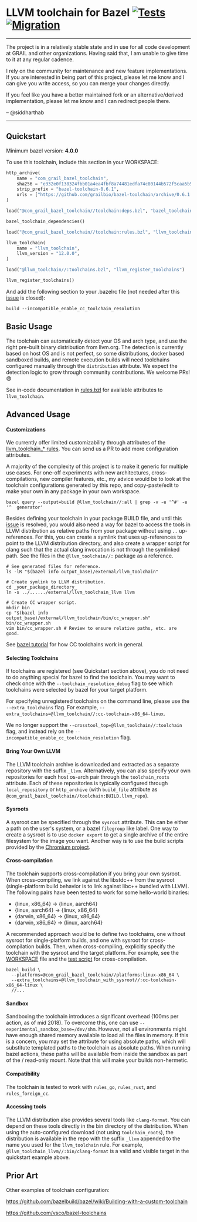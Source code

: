 LLVM toolchain for Bazel [![Tests](https://github.com/grailbio/bazel-toolchain/actions/workflows/tests.yml/badge.svg)](https://github.com/grailbio/bazel-toolchain/actions/workflows/tests.yml) [![Migration](https://github.com/grailbio/bazel-toolchain/actions/workflows/migration.yml/badge.svg)](https://github.com/grailbio/bazel-toolchain/actions/workflows/migration.yml)
=================

-------

The project is in a relatively stable state and in use for all code development
at GRAIL and other organizations. Having said that, I am unable to give time to
it at any regular cadence.

I rely on the community for maintenance and new feature implementations. If you
are interested in being part of this project, please let me know and I can give
you write access, so you can merge your changes directly.

If you feel like you have a better maintained fork or an alternative/derived
implementation, please let me know and I can redirect people there.

– @siddharthab

-------

## Quickstart

Minimum bazel version: **4.0.0**

To use this toolchain, include this section in your WORKSPACE:
```python
http_archive(
    name = "com_grail_bazel_toolchain",
    sha256 = "e332e0f138324fbb01a4ea4fbf8a74481edfa74c80144b572f5caa5b50e56628",
    strip_prefix = "bazel-toolchain-0.6.1",
    urls = ["https://github.com/grailbio/bazel-toolchain/archive/0.6.1.tar.gz"],
)

load("@com_grail_bazel_toolchain//toolchain:deps.bzl", "bazel_toolchain_dependencies")

bazel_toolchain_dependencies()

load("@com_grail_bazel_toolchain//toolchain:rules.bzl", "llvm_toolchain")

llvm_toolchain(
    name = "llvm_toolchain",
    llvm_version = "12.0.0",
)

load("@llvm_toolchain//:toolchains.bzl", "llvm_register_toolchains")

llvm_register_toolchains()
```

And add the following section to your .bazelrc file (not needed after
this [issue](https://github.com/bazelbuild/bazel/issues/7260) is closed):
```
build --incompatible_enable_cc_toolchain_resolution
```

## Basic Usage

The toolchain can automatically detect your OS and arch type, and use the right
pre-built binary distribution from llvm.org. The detection is currently
based on host OS and is not perfect, so some distributions, docker based
sandboxed builds, and remote execution builds will need toolchains configured
manually through the `distribution` attribute. We expect the detection logic to
grow through community contributions. We welcome PRs! :smile:

See in-code documentation in [rules.bzl](toolchain/rules.bzl) for available
attributes to `llvm_toolchain`.

## Advanced Usage

#### Customizations

We currently offer limited customizability through attributes of the
[llvm_toolchain_\* rules](toolchain/rules.bzl). You can send us a PR to add
more configuration attributes.

A majority of the complexity of this project is to make it generic for multiple
use cases. For one-off experiments with new architectures, cross-compilations,
new compiler features, etc., my advice would be to look at the toolchain
configurations generated by this repo, and copy-paste/edit to make your own in
any package in your own workspace.

```
bazel query --output=build @llvm_toolchain//:all | grep -v -e '^#' -e '^  generator'
```

Besides defining your toolchain in your package BUILD file, and until this
[issue](https://github.com/bazelbuild/bazel/issues/7746) is resolved, you would
also need a way for bazel to access the tools in LLVM distribution as relative
paths from your package without using `..` up-references. For this, you can
create a symlink that uses up-references to point to the LLVM distribution
directory, and also create a wrapper script for clang such that the actual
clang invocation is not through the symlinked path. See the files in the
`@llvm_toolchain//:` package as a reference.

```
# See generated files for reference.
ls -lR "$(bazel info output_base)/external/llvm_toolchain"

# Create symlink to LLVM distribution.
cd _your_package_directory_
ln -s ../....../external/llvm_toolchain_llvm llvm

# Create CC wrapper script.
mkdir bin
cp "$(bazel info output_base)/external/llvm_toolchain/bin/cc_wrapper.sh" bin/cc_wrapper.sh
vim bin/cc_wrapper.sh # Review to ensure relative paths, etc. are good.
```

See [bazel
tutorial](https://docs.bazel.build/versions/main/tutorial/cc-toolchain-config.html)
for how CC toolchains work in general.

#### Selecting Toolchains

If toolchains are registered (see Quickstart section above), you do not need to
do anything special for bazel to find the toolchain. You may want to check once
with the `--toolchain_resolution_debug` flag to see which toolchains were
selected by bazel for your target platform.

For specifying unregistered toolchains on the command line, please use the
`--extra_toolchains` flag.  For example,
`--extra_toolchains=@llvm_toolchain//:cc-toolchain-x86_64-linux`.

We no longer support the `--crosstool_top=@llvm_toolchain//:toolchain` flag,
and instead rely on the `--incompatible_enable_cc_toolchain_resolution` flag.

#### Bring Your Own LLVM

The LLVM toolchain archive is downloaded and extracted as a separate repository
with the suffix `_llvm`. Alternatively, you can also specify your own
repositories for each host os-arch pair through the `toolchain_roots`
attribute. Each of these repositories is typically configured through
`local_repository` or `http_archive` (with `build_file` attribute as
`@com_grail_bazel_toolchain//toolchain:BUILD.llvm_repo`).

#### Sysroots

A sysroot can be specified through the `sysroot` attribute. This can be either
a path on the user's system, or a bazel `filegroup` like label. One way to
create a sysroot is to use `docker export` to get a single archive of the
entire filesystem for the image you want. Another way is to use the build
scripts provided by the [Chromium
project](https://chromium.googlesource.com/chromium/src/+/HEAD/docs/linux_sysroot.md).

#### Cross-compilation

The toolchain supports cross-compilation if you bring your own sysroot. When
cross-compiling, we link against the libstdc++ from the sysroot
(single-platform build behavior is to link against libc++ bundled with LLVM).
The following pairs have been tested to work for some hello-world binaries:
- {linux, x86_64} -> {linux, aarch64}
- {linux, aarch64} -> {linux, x86_64}
- {darwin, x86_64} -> {linux, x86_64}
- {darwin, x86_64} -> {linux, aarch64}

A recommended approach would be to define two toolchains, one without sysroot
for single-platform builds, and one with sysroot for cross-compilation builds.
Then, when cross-compiling, explicitly specify the toolchain with the sysroot
and the target platform. For example, see the [WORKSPACE](WORKSPACE) file and
the [test script](tests/scripts/run_xcompile_tests.sh) for cross-compilation.
```
bazel build \
  --platforms=@com_grail_bazel_toolchain//platforms:linux-x86_64 \
  --extra_toolchains=@llvm_toolchain_with_sysroot//:cc-toolchain-x86_64-linux \
  //...
```

#### Sandbox

Sandboxing the toolchain introduces a significant overhead (100ms per action,
as of mid 2018). To overcome this, one can use
`--experimental_sandbox_base=/dev/shm`.  However, not all environments might
have enough shared memory available to load all the files in memory. If this is
a concern, you may set the attribute for using absolute paths, which will
substitute templated paths to the toolchain as absolute paths. When running
bazel actions, these paths will be available from inside the sandbox as part of
the / read-only mount. Note that this will make your builds non-hermetic.

#### Compatibility

The toolchain is tested to work with `rules_go`, `rules_rust`, and
`rules_foreign_cc`.

#### Accessing tools

The LLVM distribution also provides several tools like `clang-format`. You can
depend on these tools directly in the bin directory of the distribution. When
using the auto-configured download (not using `toolchain_roots`), the
distribution is available in the repo with the suffix `_llvm` appended to the
name you used for the `llvm_toolchain` rule. For example,
`@llvm_toolchain_llvm//:bin/clang-format` is a valid and visible target in the
quickstart example above.


## Prior Art

Other examples of toolchain configuration:

https://github.com/bazelbuild/bazel/wiki/Building-with-a-custom-toolchain

https://github.com/vsco/bazel-toolchains
